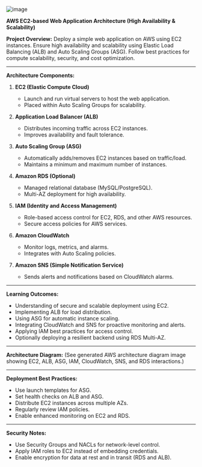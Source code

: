 ![image](https://github.com/user-attachments/assets/c7b1226f-e9c8-4560-87b6-23bf33e9c2a9)



**AWS EC2-based Web Application Architecture (High Availability & Scalability)**

**Project Overview:**
Deploy a simple web application on AWS using EC2 instances. Ensure high availability and scalability using Elastic Load Balancing (ALB) and Auto Scaling Groups (ASG). Follow best practices for compute scalability, security, and cost optimization.

---

**Architecture Components:**

1. **EC2 (Elastic Compute Cloud)**

   * Launch and run virtual servers to host the web application.
   * Placed within Auto Scaling Groups for scalability.

2. **Application Load Balancer (ALB)**

   * Distributes incoming traffic across EC2 instances.
   * Improves availability and fault tolerance.

3. **Auto Scaling Group (ASG)**

   * Automatically adds/removes EC2 instances based on traffic/load.
   * Maintains a minimum and maximum number of instances.

4. **Amazon RDS (Optional)**

   * Managed relational database (MySQL/PostgreSQL).
   * Multi-AZ deployment for high availability.

5. **IAM (Identity and Access Management)**

   * Role-based access control for EC2, RDS, and other AWS resources.
   * Secure access policies for AWS services.

6. **Amazon CloudWatch**

   * Monitor logs, metrics, and alarms.
   * Integrates with Auto Scaling policies.

7. **Amazon SNS (Simple Notification Service)**

   * Sends alerts and notifications based on CloudWatch alarms.

---

**Learning Outcomes:**

* Understanding of secure and scalable deployment using EC2.
* Implementing ALB for load distribution.
* Using ASG for automatic instance scaling.
* Integrating CloudWatch and SNS for proactive monitoring and alerts.
* Applying IAM best practices for access control.
* Optionally deploying a resilient backend using RDS Multi-AZ.

---

**Architecture Diagram:**
(See generated AWS architecture diagram image showing EC2, ALB, ASG, IAM, CloudWatch, SNS, and RDS interactions.)

---

**Deployment Best Practices:**

* Use launch templates for ASG.
* Set health checks on ALB and ASG.
* Distribute EC2 instances across multiple AZs.
* Regularly review IAM policies.
* Enable enhanced monitoring on EC2 and RDS.

---

**Security Notes:**

* Use Security Groups and NACLs for network-level control.
* Apply IAM roles to EC2 instead of embedding credentials.
* Enable encryption for data at rest and in transit (RDS and ALB).
